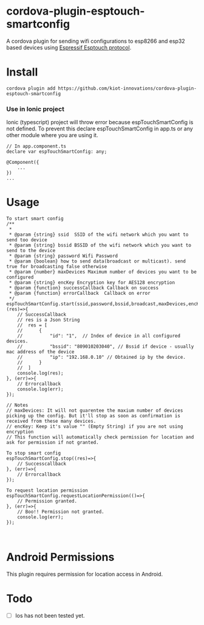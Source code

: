 # cordova-plugin-esptouch-smartconfig
A cordova plugin for sending wifi configurations to esp8266 and esp32 based devices using [Espressif Esptouch protocol](https://www.espressif.com/en/products/software/esp-touch/overview).

# Install

`cordova plugin add https://github.com/kiot-innovations/cordova-plugin-esptouch-smartconfig`

### Use in Ionic project
Ionic (typescript) project will throw error because espTouchSmartConfig is not defined. To prevent this declare espTouchSmartConfig in app.ts or any other module where you are using it.
```
// In app.component.ts
declare var espTouchSmartConfig: any;

@Component({
	...
})
...

``` 

# Usage

```
To start smart config
/**
 * 
 * @param {string} ssid  SSID of the wifi network which you want to send too device
 * @param {string} bssid BSSID of the wifi network which you want to send to the device
 * @param {string} password Wifi Password
 * @param {boolean} how to send data(broadcast or multicast). send true for broadcasting false otherwise
 * @param {number} maxDevices Maximum number of devices you want to be configured
 * @param {string} encKey Encryption key for AES128 encryption
 * @param {function} successCallback Callback on success
 * @param {function} errorCallback  Callback on error
 */
espTouchSmartConfig.start(ssid,password,bssid,broadcast,maxDevices,encKey, (res)=>{
	// SuccessCallback
	// res is a Json String 
	//	res = [
	//		{
	//			"id": "1",	// Index of device in all configured devices.
	//			"bssid": "809010203040", // Bssid if device - usually mac address of the device
	//			"ip": "192.168.0.10" // Obtained ip by the device. 
	//		}
	//	]
	console.log(res); 
}, (err)=>{
	// Errorcallback
	console.log(err);
});

// Notes
// maxDevices: It will not guarentee the maxium number of devices picking up the config. But it'll stop as soon as confirmation is received from these many devices. 
// encKey: Keep it's value "" (Empty String) if you are not using encryption 
// This function will automatically check permission for location and ask for permission if not granted. 

To stop smart config
espTouchSmartConfig.stop((res)=>{
	// Successcallback
}, (err)=>{
	// Errorcallback
});

To request location permission
espTouchSmartConfig.requestLocationPermission(()=>{
	// Permission granted. 
}, (err)=>{
	// Boo!! Permission not granted.
	console.log(err); 
});



```


# Android Permissions
This plugin requires permission for location access in Android. 

# Todo
- [ ] Ios has not been tested yet. 
